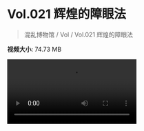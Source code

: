# Vol.021 辉煌的障眼法

> 混乱博物馆 / Vol / Vol.021 辉煌的障眼法

**视频大小**: 74.73 MB

<div class="video"><video src="https://file.hsyhx.top/video/混乱博物馆/Vol/021.mp4" controls preload>🤔 您的浏览器不支持 video 标签</video></div>